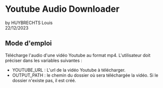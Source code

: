 # Youtube Audio Downloader
by HUYBRECHTS Louis  
22/12/2023  

## Mode d'emploi
Télécharge l'audio d'une vidéo Youtube au format mp4.
L'utilisateur doit préciser dans les variables suivantes :
- YOUTUBE_URL : L'url de la vidéo Youtube à télécharger.
- OUTPUT_PATH : le chemin du dossier où sera téléchargée la vidéo.
  Si le dossier n'existe pas, il est créé.
